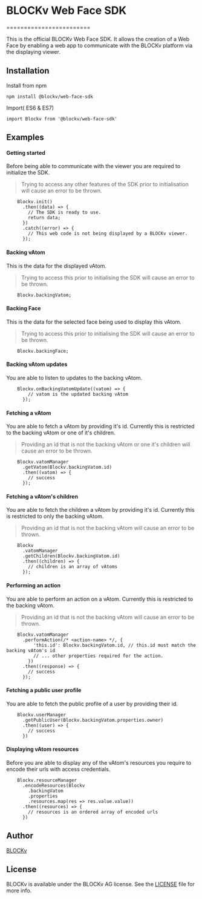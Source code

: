 # BLOCKv Web Face SDK
========================

This is the official BLOCKv Web Face SDK. It allows the creation of a Web Face by enabling a web app to communicate with the BLOCKv platform via the displaying viewer.

## Installation

Install from npm
```
npm install @blockv/web-face-sdk
```

Import( ES6 & ES7)
```
import Blockv from '@blockv/web-face-sdk'
```

## Examples

#### Getting started

Before being able to communicate with the viewer you are required to initialize the SDK.
>Trying to access any other features of the SDK prior to initialisation will cause an error to be thrown.

```
    Blockv.init()
      .then((data) => {
        // The SDK is ready to use.
        return data;
      })
      .catch((error) => {
        // This web code is not being displayed by a BLOCKv viewer.
      });
```

#### Backing vAtom

This is the data for the displayed vAtom.
>Trying to access this prior to initialising the SDK will cause an error to be thrown.

```
    Blockv.backingVatom;
```

#### Backing Face

This is the data for the selected face being used to display this vAtom.
>Trying to access this prior to initialising the SDK will cause an error to be thrown.

```
    Blockv.backingFace;
```

#### Backing vAtom updates

You are able to listen to updates to the backing vAtom.

```
    Blockv.onBackingVatomUpdate((vatom) => {
        // vatom is the updated backing vAtom
      });
```

#### Fetching a vAtom

You are able to fetch a vAtom by providing it's id. Currently this is restricted to the backing vAtom or one of it's children.
>Providing an id that is not the backing vAtom or one it's children will cause an error to be thrown.

```
    Blockv.vatomManager
      .getVatom(Blockv.backingVatom.id)
      .then((vatom) => {
        // success
      });
```

#### Fetching a vAtom's children

You are able to fetch the children a vAtom by providing it's id. Currently this is restricted to only the backing vAtom.
>Providing an id that is not the backing vAtom will cause an error to be thrown.

```
    Blockv
      .vatomManager
      .getChildren(Blockv.backingVatom.id)
      .then((children) => {
        // children is an array of vAtoms
      });
```

#### Performing an action

You are able to perform an action on a vAtom. Currently this is restricted to the backing vAtom.
>Providing an id that is not the backing vAtom will cause an error to be thrown.

```
    Blockv.vatomManager
      .performAction(/* <action-name> */, {
          'this.id': Blockv.backingVatom.id, // this.id must match the backing vAtom's id
          // ... other properties required for the action.
        })
      .then((response) => {
        // success
      });
```

#### Fetching a public user profile

You are able to fetch the public profile of a user by providing their id.

```
    Blockv.userManager
      .getPublicUser(Blockv.backingVatom.properties.owner)
      .then((user) => {
        // success
      })
```

#### Displaying vAtom resources

Before you are able to display any of the vAtom's resources you require to encode their urls with access credentials.

```
    Blockv.resourceManager
      .encodeResources(Blockv
        .backingVatom
        .properties
        .resources.map(res => res.value.value))
      .then((resources) => {
        // resources is an ordered array of encoded urls
      })
```


## Author

[BLOCKv](developer.blockv.io)

## License

BLOCKv is available under the BLOCKv AG license. See the [LICENSE](./LICENSE.md) file for more info.

